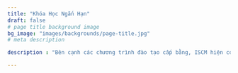 ```yaml
---
title: "Khóa Học Ngắn Hạn"
draft: false
# page title background image
bg_image: "images/backgrounds/page-title.jpg"
# meta description

description : "Bên cạnh các chương trình đào tạo cấp bằng, ISCM hiện có tổ chức các chương trình đào tạo không cấp bằng dưới hình thức các khóa học ngắn hạn. Các khóa ngắn hạn được tổ chức đại trà hoặc linh hoạt thiết kế riêng theo nhu cầu của đối tác."

---
```

